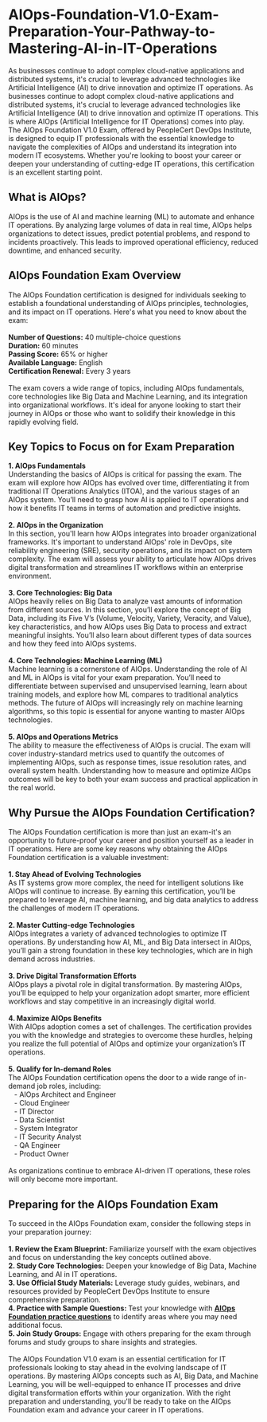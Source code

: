 # AIOps-Foundation-V1.0-Exam-Preparation-Your-Pathway-to-Mastering-AI-in-IT-Operations
As businesses continue to adopt complex cloud-native applications and distributed systems, it's crucial to leverage advanced technologies like Artificial Intelligence (AI) to drive innovation and optimize IT operations.
As businesses continue to adopt complex cloud-native applications and distributed systems, it's crucial to leverage advanced technologies like Artificial Intelligence (AI) to drive innovation and optimize IT operations. This is where AIOps (Artificial Intelligence for IT Operations) comes into play. The AIOps Foundation V1.0 Exam, offered by PeopleCert DevOps Institute, is designed to equip IT professionals with the essential knowledge to navigate the complexities of AIOps and understand its integration into modern IT ecosystems. Whether you're looking to boost your career or deepen your understanding of cutting-edge IT operations, this certification is an excellent starting point.<br />
<h2>
	What is AIOps?
</h2>
AIOps is the use of AI and machine learning (ML) to automate and enhance IT operations. By analyzing large volumes of data in real time, AIOps helps organizations to detect issues, predict potential problems, and respond to incidents proactively. This leads to improved operational efficiency, reduced downtime, and enhanced security.<br />
<h2>
	AIOps Foundation Exam Overview
</h2>
The AIOps Foundation certification is designed for individuals seeking to establish a foundational understanding of AIOps principles, technologies, and its impact on IT operations. Here's what you need to know about the exam:<br />
<br />
<strong>Number of Questions:</strong> 40 multiple-choice questions<br />
<strong>Duration:</strong> 60 minutes<br />
<strong>Passing Score:</strong> 65% or higher<br />
<strong>Available Language:</strong> English<br />
<strong>Certification Renewal:</strong> Every 3 years<br />
<br />
The exam covers a wide range of topics, including AIOps fundamentals, core technologies like Big Data and Machine Learning, and its integration into organizational workflows. It's ideal for anyone looking to start their journey in AIOps or those who want to solidify their knowledge in this rapidly evolving field.<br />
<h2>
	Key Topics to Focus on for Exam Preparation
</h2>
<strong>1. AIOps Fundamentals</strong><br />
Understanding the basics of AIOps is critical for passing the exam. The exam will explore how AIOps has evolved over time, differentiating it from traditional IT Operations Analytics (ITOA), and the various stages of an AIOps system. You’ll need to grasp how AI is applied to IT operations and how it benefits IT teams in terms of automation and predictive insights.<br />
<br />
<strong>2. AIOps in the Organization</strong><br />
In this section, you'll learn how AIOps integrates into broader organizational frameworks. It's important to understand AIOps' role in DevOps, site reliability engineering (SRE), security operations, and its impact on system complexity. The exam will assess your ability to articulate how AIOps drives digital transformation and streamlines IT workflows within an enterprise environment.<br />
<br />
<strong>3. Core Technologies: Big Data</strong><br />
AIOps heavily relies on Big Data to analyze vast amounts of information from different sources. In this section, you’ll explore the concept of Big Data, including its Five V’s (Volume, Velocity, Variety, Veracity, and Value), key characteristics, and how AIOps uses Big Data to process and extract meaningful insights. You’ll also learn about different types of data sources and how they feed into AIOps systems.<br />
<br />
<strong>4. Core Technologies: Machine Learning (ML)</strong><br />
Machine learning is a cornerstone of AIOps. Understanding the role of AI and ML in AIOps is vital for your exam preparation. You’ll need to differentiate between supervised and unsupervised learning, learn about training models, and explore how ML compares to traditional analytics methods. The future of AIOps will increasingly rely on machine learning algorithms, so this topic is essential for anyone wanting to master AIOps technologies.<br />
<br />
<strong>5. AIOps and Operations Metrics</strong><br />
The ability to measure the effectiveness of AIOps is crucial. The exam will cover industry-standard metrics used to quantify the outcomes of implementing AIOps, such as response times, issue resolution rates, and overall system health. Understanding how to measure and optimize AIOps outcomes will be key to both your exam success and practical application in the real world.<br />
<h2>
	Why Pursue the AIOps Foundation Certification?
</h2>
The AIOps Foundation certification is more than just an exam-it's an opportunity to future-proof your career and position yourself as a leader in IT operations. Here are some key reasons why obtaining the AIOps Foundation certification is a valuable investment:<br />
<br />
<strong>1. Stay Ahead of Evolving Technologies</strong><br />
As IT systems grow more complex, the need for intelligent solutions like AIOps will continue to increase. By earning this certification, you’ll be prepared to leverage AI, machine learning, and big data analytics to address the challenges of modern IT operations.<br />
<br />
<strong>2. Master Cutting-edge Technologies</strong><br />
AIOps integrates a variety of advanced technologies to optimize IT operations. By understanding how AI, ML, and Big Data intersect in AIOps, you’ll gain a strong foundation in these key technologies, which are in high demand across industries.<br />
<br />
<strong>3. Drive Digital Transformation Efforts</strong><br />
AIOps plays a pivotal role in digital transformation. By mastering AIOps, you’ll be equipped to help your organization adopt smarter, more efficient workflows and stay competitive in an increasingly digital world.<br />
<br />
<strong>4. Maximize AIOps Benefits</strong><br />
With AIOps adoption comes a set of challenges. The certification provides you with the knowledge and strategies to overcome these hurdles, helping you realize the full potential of AIOps and optimize your organization’s IT operations.<br />
<br />
<strong>5. Qualify for In-demand Roles</strong><br />
The AIOps Foundation certification opens the door to a wide range of in-demand job roles, including:<br />
&nbsp; &nbsp;- AIOps Architect and Engineer<br />
&nbsp; &nbsp;- Cloud Engineer<br />
&nbsp; &nbsp;- IT Director<br />
&nbsp; &nbsp;- Data Scientist<br />
&nbsp; &nbsp;- System Integrator<br />
&nbsp; &nbsp;- IT Security Analyst<br />
&nbsp; &nbsp;- QA Engineer<br />
&nbsp; &nbsp;- Product Owner<br />
<br />
As organizations continue to embrace AI-driven IT operations, these roles will only become more important.<br />
<h2>
	Preparing for the AIOps Foundation Exam
</h2>
To succeed in the AIOps Foundation exam, consider the following steps in your preparation journey:<br />
<br />
<strong>1. Review the Exam Blueprint:</strong> Familiarize yourself with the exam objectives and focus on understanding the key concepts outlined above.<br />
<strong>2. Study Core Technologies:</strong> Deepen your knowledge of Big Data, Machine Learning, and AI in IT operations.<br />
<strong>3. Use Official Study Materials:</strong> Leverage study guides, webinars, and resources provided by PeopleCert DevOps Institute to ensure comprehensive preparation.<br />
<strong>4. Practice with Sample Questions: </strong>Test your knowledge with <strong><a href="https://www.certqueen.com/AIOps-Foundation.html" target="_blank">AIOps Foundation practice questions</a></strong> to identify areas where you may need additional focus.<br />
<strong>5. Join Study Groups:</strong> Engage with others preparing for the exam through forums and study groups to share insights and strategies.<br />
<br />
The AIOps Foundation V1.0 exam is an essential certification for IT professionals looking to stay ahead in the evolving landscape of IT operations. By mastering AIOps concepts such as AI, Big Data, and Machine Learning, you will be well-equipped to enhance IT processes and drive digital transformation efforts within your organization. With the right preparation and understanding, you'll be ready to take on the AIOps Foundation exam and advance your career in IT operations.<br />
